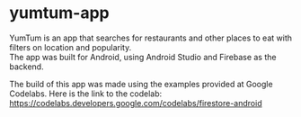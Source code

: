 # yumtum-app

YumTum is an app that searches for restaurants and other places to eat with filters on location and popularity.  
The app was built for Android, using Android Studio and Firebase as the backend.  

The build of this app was made using the examples provided at Google Codelabs.
Here is the link to the codelab: https://codelabs.developers.google.com/codelabs/firestore-android
